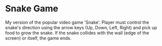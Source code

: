 # Snake Game
My version of the popular video game 'Snake'. Player must control the snake's direction using the arrow keys (Up, Down, Left, Right) and pick up food to grow the snake. If the snake collides with the wall (edge of the screen) or itself, the game ends.